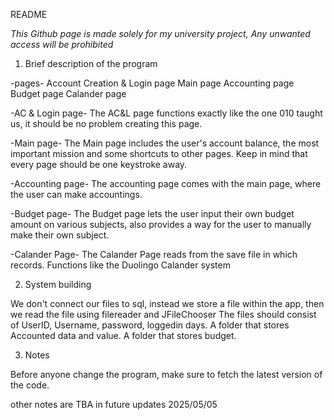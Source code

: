 README

*This Github page is made solely for my university project, Any unwanted access will be prohibited*

1. Brief description of the program

-pages-
Account Creation & Login page
Main page
Accounting page
Budget page
Calander page

-AC & Login page-
The AC&L page functions exactly like the one 010 taught us, it should be no problem creating this page.

-Main page-
The Main page includes the user's account balance, the most important mission and some shortcuts to other pages.
Keep in mind that every page should be one keystroke away.

-Accounting page-
The accounting page comes with the main page, where the user can make accountings.

-Budget page-
The Budget page lets the user input their own budget amount on various subjects, also provides a way for the user to manually make their own subject.

-Calander Page-
The Calander Page reads from the save file in which records. Functions like the Duolingo Calander system

2. System building

We don't connect our files to sql, instead we store a file within the app, then we read the file using filereader and JFileChooser
The files should consist of UserID, Username, password, loggedin days.
A folder that stores Accounted data and value.
A folder that stores budget.

3. Notes

Before anyone change the program, make sure to fetch the latest version of the code.

other notes are TBA in future updates
2025/05/05
